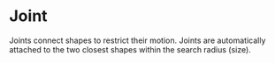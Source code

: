 # Joint
Joints connect shapes to restrict their motion. Joints are automatically attached to the two closest shapes within the search radius (size).


